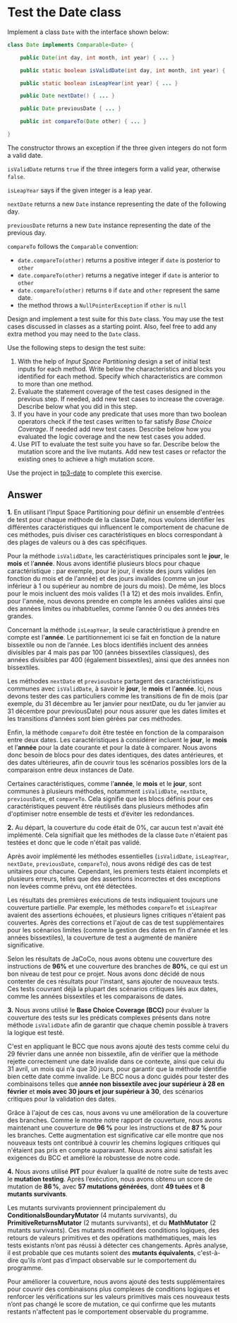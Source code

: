 # Test the Date class

Implement a class `Date` with the interface shown below:

```java
class Date implements Comparable<Date> {

    public Date(int day, int month, int year) { ... }

    public static boolean isValidDate(int day, int month, int year) { ... }

    public static boolean isLeapYear(int year) { ... }

    public Date nextDate() { ... }

    public Date previousDate { ... }

    public int compareTo(Date other) { ... }

}
```

The constructor throws an exception if the three given integers do not form a valid date.

`isValidDate` returns `true` if the three integers form a valid year, otherwise `false`.

`isLeapYear` says if the given integer is a leap year.

`nextDate` returns a new `Date` instance representing the date of the following day.

`previousDate` returns a new `Date` instance representing the date of the previous day.

`compareTo` follows the `Comparable` convention:

* `date.compareTo(other)` returns a positive integer if `date` is posterior to `other`
* `date.compareTo(other)` returns a negative integer if `date` is anterior to `other`
* `date.compareTo(other)` returns `0` if `date` and `other` represent the same date.
* the method throws a `NullPointerException` if `other` is `null` 

Design and implement a test suite for this `Date` class.
You may use the test cases discussed in classes as a starting point. 
Also, feel free to add any extra method you may need to the `Date` class.


Use the following steps to design the test suite:

1. With the help of *Input Space Partitioning* design a set of initial test inputs for each method. Write below the characteristics and blocks you identified for each method. Specify which characteristics are common to more than one method.
2. Evaluate the statement coverage of the test cases designed in the previous step. If needed, add new test cases to increase the coverage. Describe below what you did in this step.
3. If you have in your code any predicate that uses more than two boolean operators check if the test cases written to far satisfy *Base Choice Coverage*. If needed add new test cases. Describe below how you evaluated the logic coverage and the new test cases you added.
4. Use PIT to evaluate the test suite you have so far. Describe below the mutation score and the live mutants. Add new test cases or refactor the existing ones to achieve a high mutation score.

Use the project in [tp3-date](../code/tp3-date) to complete this exercise.

## Answer

**1.** En utilisant l’Input Space Partitioning pour définir un ensemble d'entrées de test pour chaque méthode de la classe Date, nous voulons identifier les différentes caractéristiques qui influencent le comportement de chacune de ces méthodes, puis diviser ces caractéristiques en blocs correspondant à des plages de valeurs ou à des cas spécifiques.

Pour la méthode `isValidDate`, les caractéristiques principales sont le **jour**, le **mois** et l’**année**. Nous avons identifié plusieurs blocs pour chaque caractéristique : par exemple, pour le jour, il existe des jours valides (en fonction du mois et de l'année) et des jours invalides (comme un jour inférieur à 1 ou supérieur au nombre de jours du mois). De même, les blocs pour le mois incluent des mois valides (1 à 12) et des mois invalides. Enfin, pour l'année, nous devons prendre en compte les années valides ainsi que des années limites ou inhabituelles, comme l’année 0 ou des années très grandes.

Concernant la méthode `isLeapYear`, la seule caractéristique à prendre en compte est l’**année**. Le partitionnement ici se fait en fonction de la nature bissextile ou non de l’année. Les blocs identifiés incluent des années divisibles par 4 mais pas par 100 (années bissextiles classiques), des années divisibles par 400 (également bissextiles), ainsi que des années non bissextiles. 

Les méthodes `nextDate` et `previousDate` partagent des caractéristiques communes avec `isValidDate`, à savoir le **jour**, le **mois** et l’**année**. Ici, nous devons tester des cas particuliers comme les transitions de fin de mois (par exemple, du 31 décembre au 1er janvier pour nextDate, ou du 1er janvier au 31 décembre pour previousDate) pour nous assurer que les dates limites et les transitions d’années sont bien gérées par ces méthodes.

Enfin, la méthode `compareTo` doit être testée en fonction de la comparaison entre deux dates. Les caractéristiques à considérer incluent le **jour**, le **mois** et l’**année** pour la date courante et pour la date à comparer. Nous avons donc besoin de blocs pour des dates identiques, des dates antérieures, et des dates ultérieures, afin de couvrir tous les scénarios possibles lors de la comparaison entre deux instances de Date.

Certaines caractéristiques, comme l’**année**, le **mois** et le **jour**, sont communes à plusieurs méthodes, notamment `isValidDate`, `nextDate`, `previousDate`, et `compareTo`. Cela signifie que les blocs définis pour ces caractéristiques peuvent être réutilisés dans plusieurs méthodes afin d'optimiser notre ensemble de tests et d’éviter les redondances.


**2.** Au départ, la couverture du code était de 0%, car aucun test n'avait été implémenté. Cela signifiait que les méthodes de la classe `Date` n'étaient pas testées et donc que le code n'était pas validé.

Après avoir implémenté les méthodes essentielles (`isValidDate`, `isLeapYear`, `nextDate`, `previousDate`, `compareTo`), nous avons rédigé des cas de test unitaires pour chacune. Cependant, les premiers tests étaient incomplets et plusieurs erreurs, telles que des assertions incorrectes et des exceptions non levées comme prévu, ont été détectées.

Les résultats des premières exécutions de tests indiquaient toujours une couverture partielle. Par exemple, les méthodes `compareTo` et `isLeapYear` avaient des assertions échouées, et plusieurs lignes critiques n'étaient pas couvertes. Après des corrections et l'ajout de cas de test supplémentaires pour les scénarios limites (comme la gestion des dates en fin d'année et les années bissextiles), la couverture de test a augmenté de manière significative.

Selon les résultats de JaCoCo, nous avons obtenu une couverture des instructions de **96%** et une couverture des branches de **80%**, ce qui est un bon niveau de test pour ce projet. Nous avons donc décidé de nous contenter de ces résultats pour l’instant, sans ajouter de nouveaux tests. Ces tests couvrant déjà la plupart des scénarios critiques liés aux dates, comme les années bissextiles et les comparaisons de dates.


**3.** Nous avons utilisé le **Base Choice Coverage (BCC)** pour évaluer la couverture des tests sur les prédicats complexes présents dans notre méthode `isValidDate` afin de garantir que chaque chemin possible à travers la logique est testé.

C'est en appliquant le BCC que nous avons ajouté des tests comme celui du 29 février dans une année non bissextile, afin de vérifier que la méthode rejette correctement une date invalide dans ce contexte, ainsi que celui du 31 avril, un mois qui n’a que 30 jours, pour garantir que la méthode identifie bien cette date comme invalide. Le BCC nous a donc guidés pour tester des combinaisons telles que **année non bissextile avec jour supérieur à 28 en février** et **mois avec 30 jours et jour supérieur à 30**, des scénarios critiques pour la validation des dates.

Grâce à l'ajout de ces cas, nous avons vu une amélioration de la couverture des branches. Comme le montre notre rapport de couverture, nous avons maintenant une couverture de **96 %** pour les instructions et de **87 %** pour les branches. Cette augmentation est significative car elle montre que nos nouveaux tests ont contribué à couvrir les chemins logiques critiques qui n'étaient pas pris en compte auparavant. Nous avons ainsi satisfait les exigences du BCC et amélioré la robustesse de notre code.


**4.** Nous avons utilisé **PIT** pour évaluer la qualité de notre suite de tests avec le **mutation testing**. Après l’exécution, nous avons obtenu un score de mutation de **86 %**, avec **57 mutations générées**, dont **49 tuées** et **8 mutants survivants**.

Les mutants survivants proviennent principalement du **ConditionalsBoundaryMutator** (4 mutants survivants), du **PrimitiveReturnsMutator** (2 mutants survivants), et du **MathMutator** (2 mutants survivants). Ces mutants modifient des conditions logiques, des retours de valeurs primitives et des opérations mathématiques, mais les tests existants n’ont pas réussi à détecter ces changements. Après analyse, il est probable que ces mutants soient des **mutants équivalents**, c'est-à-dire qu’ils n’ont pas d’impact observable sur le comportement du programme.

Pour améliorer la couverture, nous avons ajouté des tests supplémentaires pour couvrir des combinaisons plus complexes de conditions logiques et renforcer les vérifications sur les valeurs primitives mais ces nouveaux tests n’ont pas changé le score de mutation, ce qui confirme que les mutants restants n'affectent pas le comportement observable du programme.

